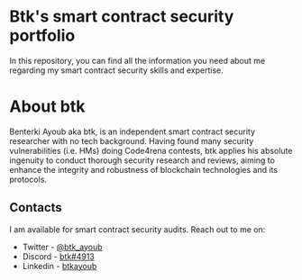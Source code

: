 # Btk's smart contract security portfolio

In this repository, you can find all the information you need about me regarding my smart contract security skills and expertise.

# About btk

Benterki Ayoub aka btk, is an independent smart contract security researcher with no tech background. Having found many security vulnerabilities (i.e. HMs) doing Code4rena contests, btk applies his absolute ingenuity to conduct thorough security research and reviews, aiming to enhance the integrity and robustness of blockchain technologies and its protocols.

## Contacts

I am available for smart contract security audits. Reach out to me on:

- Twitter - [@btk_ayoub](https://twitter.com/btk_ayoub)
- Discord - [btk#4913](https://discordapp.com/users/731221006101905519)
- Linkedin - [btkayoub](https://www.linkedin.com/in/btkayoub/)
